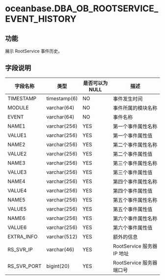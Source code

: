 oceanbase.DBA_OB_ROOTSERVICE_EVENT_HISTORY 
===============================================================



功能 
--------------------

展示 RootService 事件历史。

字段说明 
----------------------



|    字段名称     |      类型      | 是否可以为 NULL |          描述           |
|-------------|--------------|------------|-----------------------|
| TIMESTAMP   | timestamp(6) | NO         | 事件发生时间                |
| MODULE      | varchar(64)  | NO         | 事件所属的模块名称             |
| EVENT       | varchar(64)  | NO         | 事件名称                  |
| NAME1       | varchar(256) | YES        | 第一个事件属性名称             |
| VALUE1      | varchar(256) | YES        | 第一个事件属性值              |
| NAME2       | varchar(256) | YES        | 第二个事件属性名称             |
| VALUE2      | varchar(256) | YES        | 第二个事件属性值              |
| NAME3       | varchar(256) | YES        | 第三个事件属性名称             |
| VALUE3      | varchar(256) | YES        | 第三个事件属性值              |
| NAME4       | varchar(256) | YES        | 第四个事件属性名称             |
| VALUE4      | varchar(256) | YES        | 第四个事件属性值              |
| NAME5       | varchar(256) | YES        | 第五个事件属性名称             |
| VALUE5      | varchar(256) | YES        | 第五个事件属性值              |
| NAME6       | varchar(256) | YES        | 第六个事件属性名称             |
| VALUE6      | varchar(256) | YES        | 第六个事件属性值              |
| EXTRA_INFO  | varchar(512) | YES        | 额外的信息                 |
| RS_SVR_IP   | varchar(46)  | YES        | RootService 服务器 IP 地址 |
| RS_SVR_PORT | bigint(20)   | YES        | RootService 服务器端口号    |


